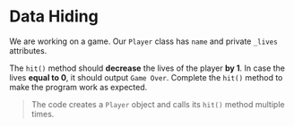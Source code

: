 # Data Hiding

We are working on a game. Our `Player` class has `name` and private `_lives` attributes.

The `hit()` method should **decrease** the lives of the player **by 1**. In case the lives **equal to 0**, it should output `Game Over`. Complete the `hit()` method to make the program work as expected.

>The code creates a `Player` object and calls its `hit()` method multiple times.